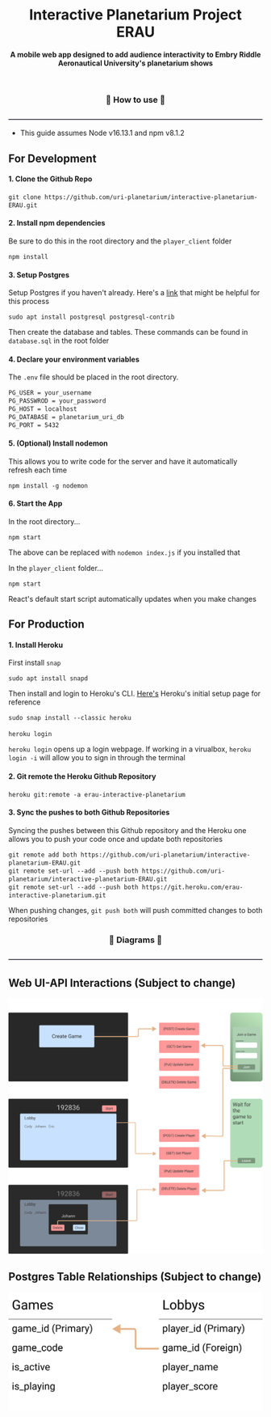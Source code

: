 
<h1 align="center">Interactive Planetarium Project ERAU</h1>
<p align="center"><b>A mobile web app designed to add audience interactivity to Embry Riddle Aeronautical University's planetarium shows</b></p>
<br>

<h3 align="center">🔘 How to use 🔘</h3>

![Border](https://github.com/uri-planetarium/interactive-planetarium-ERAU/blob/main/assets/Divider.png)

- This guide assumes Node v16.13.1 and npm v8.1.2

<h2>For Development</h2>

<h4>1. Clone the Github Repo</h4>

  ```
  git clone https://github.com/uri-planetarium/interactive-planetarium-ERAU.git
  ```

<h4>2. Install npm dependencies</h4>

  Be sure to do this in the root directory and the `player_client` folder

  ```
  npm install
  ```  

<h4>3. Setup Postgres</h4> 
  
  Setup Postgres if you haven't already. Here's a [link](https://www.digitalocean.com/community/tutorials/how-to-install-postgresql-on-ubuntu-20-04-quickstart) that might be helpful for this process

  ```
  sudo apt install postgresql postgresql-contrib
  ```

  Then create the database and tables. These commands can be found in `database.sql` in the root folder
 
<h4>4. Declare your environment variables</h4>

  The `.env` file should be placed in the root directory.
 
  ```
  PG_USER = your_username
  PG_PASSWROD = your_password
  PG_HOST = localhost
  PG_DATABASE = planetarium_uri_db
  PG_PORT = 5432
  ```
  
<h4>5. (Optional) Install nodemon</h4>
  
  This allows you to write code for the server and have it automatically refresh each time

  ```
  npm install -g nodemon
  ```
  
<h4>6. Start the App</h4>
    
  In the root directory...
 
  ```
  npm start
  ```  
  
  The above can be replaced with `nodemon index.js` if you installed that
  
  In the `player_client` folder...
  
  ```
  npm start
  ```
 
  React's default start script automatically updates when you make changes

<h2>For Production</h2>

  <h4>1. Install Heroku</h4>
  
  First install `snap`
  
  ```
  sudo apt install snapd
  ```
  
  Then install and login to Heroku's CLI. [Here's](https://devcenter.heroku.com/articles/heroku-cli) Heroku's initial setup page for reference
  
  ```
  sudo snap install --classic heroku
  
  heroku login
  ```
  
  `heroku login` opens up a login webpage. If working in a virualbox, `heroku login -i` will allow you to sign in through the terminal
  
<h4>2. Git remote the Heroku Github Repository</h4>
  
  ```
  heroku git:remote -a erau-interactive-planetarium
  ```
  
<h4>3. Sync the pushes to both Github Repositories</h4>
  
  Syncing the pushes between this Github repository and the Heroku one allows you to push your code once and update both repositories
  
  ```
  git remote add both https://github.com/uri-planetarium/interactive-planetarium-ERAU.git
  git remote set-url --add --push both https://github.com/uri-planetarium/interactive-planetarium-ERAU.git
  git remote set-url --add --push both https://git.heroku.com/erau-interactive-planetarium.git
  ```
  
  When pushing changes, `git push both` will push committed changes to both repositories

<h3 align="center">🔘 Diagrams 🔘</h3>

![Border](https://github.com/uri-planetarium/interactive-planetarium-ERAU/blob/main/assets/Divider.png)

<h2>Web UI-API Interactions  (Subject to change)</h2>

<p align="center" >
  <img src="https://github.com/uri-planetarium/interactive-planetarium-ERAU/blob/main/assets/Web-UI-API-interactions.png">
</p>

<h2>Postgres Table Relationships  (Subject to change)</h2>
<p align="center" >
  <img src="https://github.com/uri-planetarium/interactive-planetarium-ERAU/blob/main/assets/Table-Relationships.png" width="600">
</p>

